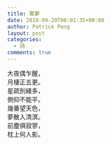 ```yaml
---
title: 驚夢
date: 2018-09-20T06:01:35+00:00
author: Patrick Peng
layout: post
categories:
  - 詩
comments: true
---
```

大夜偶乍醒，  
月棲正五更。  
星疏別緒多，  
側仰不能平。  
幾番望天色，  
夢散入清溟。  
前塵俱寂寥，  
枕上何人影。
